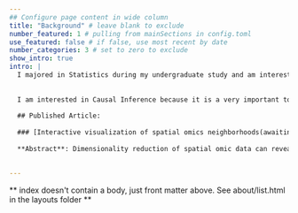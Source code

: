 ```yaml
---
## Configure page content in wide column
title: "Background" # leave blank to exclude
number_featured: 1 # pulling from mainSections in config.toml
use_featured: false # if false, use most recent by date
number_categories: 3 # set to zero to exclude
show_intro: true
intro: |
  I majored in Statistics during my undergraduate study and am interested in statistics theories. Thus, I came here for Maser's Degree in Statistics last year and graduated in May. My research interests are the application of statistical methods in biological datasets.
  
  
  I am interested in Causal Inference because it is a very important topic in biomedical data analysis and it could be combined with many methodologies. Its semiparametric analysis is also very interesting to me. I think it is much useful for my future research in biomedical data.
  
  ## Published Article: 
  
  ### [Interactive visualization of spatial omics neighborhoods(awaiting peer review)](https://f1000research.com/articles/11-799/v1)
  
  **Abstract**: Dimensionality reduction of spatial omic data can reveal shared, spatially structured patterns of expression across a collection of genomic features. We studied strategies for discovering and interactively visualizing low-dimensional structure in spatial omic data based on the construction of neighborhood features. We designed quantile and network-based spatial features that result in spatially consistent embeddings. A simulation compares embeddings made with and without neighborhood-based featurization, and a re-analysis of Keren et al., 2019 illustrates the overall workflow. We provide an R package, NBFvis, to support computation and interactive visualization for the proposed dimensionality reduction approach. Code and data for reproducing experiments and analysis are available on GitHub.
  

---
```


** index doesn't contain a body, just front matter above.
See about/list.html in the layouts folder **
